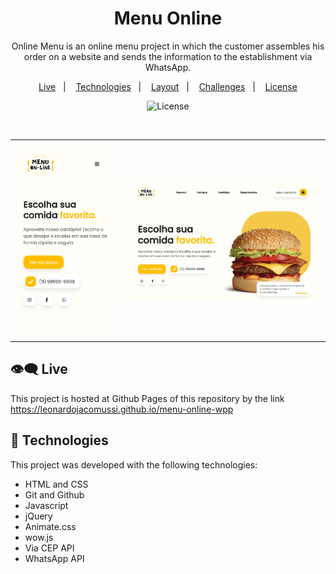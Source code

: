 <h1 align="center"> Menu Online </h1>

<p align="center">
Online Menu is an online menu project in which the customer assembles his order on a website and sends the information to the establishment via WhatsApp. <br/>
</p>

<p align="center">
  <a href="#live">Live</a>&nbsp;&nbsp;&nbsp;|&nbsp;&nbsp;&nbsp;
  <a href="#technologies">Technologies</a>&nbsp;&nbsp;&nbsp;|&nbsp;&nbsp;&nbsp;
  <a href="#layout">Layout</a>&nbsp;&nbsp;&nbsp;|&nbsp;&nbsp;&nbsp;
  <a href="#challenges">Challenges</a>&nbsp;&nbsp;&nbsp;|&nbsp;&nbsp;&nbsp;
  <a href="#license">License</a>
</p>

<p align="center">
  <img alt="License" src="https://img.shields.io/static/v1?label=license&message=MIT&color=49AA26&labelColor=000000">
</p>

<br>

<table>
  <tbody>
    <tr>
      <td>
        <img alt="Mobile preview of Menu Online." width="100%" src="./.github/prev-mobile.png">
      </td>
      <td>
        <img alt="Large preview of Menu Online." width="100%" src="./.github/prev-desktop.png">
      </td>
    </tr>
  </tbody>
</table>

<h2 id="live">👁️‍🗨️ Live</h2>

This project is hosted at Github Pages of this repository by the link <a href="https://leonardojacomussi.github.io/menu-online-wpp" target="_blank">https://leonardojacomussi.github.io/menu-online-wpp</a>

<h2 id="technologies">🚀 Technologies</h2>

This project was developed with the following technologies:

- HTML and CSS
- Git and Github
- Javascript
- jQuery
- Animate.css
- wow.js
- Via CEP API
- WhatsApp API
